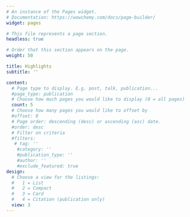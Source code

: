 ```yaml
---
# An instance of the Pages widget.
# Documentation: https://wowchemy.com/docs/page-builder/
widget: pages

# This file represents a page section.
headless: true

# Order that this section appears on the page.
weight: 50

title: Highlights
subtitle: ''

content:
  # Page type to display. E.g. post, talk, publication...
  #page_type: publication
  # Choose how much pages you would like to display (0 = all pages)
  count: 5
  # Choose how many pages you would like to offset by
  #offset: 0
  # Page order: descending (desc) or ascending (asc) date.
  #order: desc
  # Filter on criteria
  #filters:
   # tag: ''
    #category: ''
    #publication_type: ''
    #author: ''
    #exclude_featured: true
design:
  # Choose a view for the listings:
  #   1 = List
  #   2 = Compact
  #   3 = Card
  #   4 = Citation (publication only)
  view: 3
---
```

